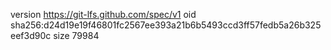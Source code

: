 version https://git-lfs.github.com/spec/v1
oid sha256:d24d19e19f46801fc2567ee393a21b6b5493ccd3ff57fedb5a26b325eef3d90c
size 79984
